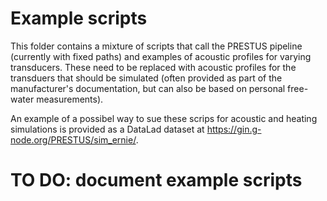 # Example scripts

This folder contains a mixture of scripts that call the PRESTUS pipeline (currently with fixed paths) and examples of acoustic profiles for varying transducers. These need to be replaced with acoustic profiles for the transduers that should be simulated (often provided as part of the manufacturer's documentation, but can also be based on personal free-water measurements).

An example of a possibel way to sue these scrips for acoustic and heating simulations is provided as a DataLad dataset at https://gin.g-node.org/PRESTUS/sim_ernie/.

# TO DO: document example scripts